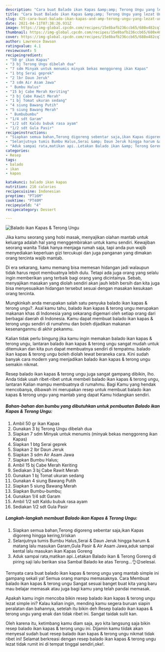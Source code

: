 ```yaml
---
description: "Cara buat Balado ikan Kapas &amp;amp; Terong Ungu yang lezat Untuk Jualan"
title: "Cara buat Balado ikan Kapas &amp;amp; Terong Ungu yang lezat Untuk Jualan"
slug: 425-cara-buat-balado-ikan-kapas-and-amp-terong-ungu-yang-lezat-untuk-jualan
date: 2021-04-11T07:38:26.931Z
image: https://img-global.cpcdn.com/recipes/15e8bafb236ccb65/680x482cq70/balado-ikan-kapas-terong-ungu-foto-resep-utama.jpg
thumbnail: https://img-global.cpcdn.com/recipes/15e8bafb236ccb65/680x482cq70/balado-ikan-kapas-terong-ungu-foto-resep-utama.jpg
cover: https://img-global.cpcdn.com/recipes/15e8bafb236ccb65/680x482cq70/balado-ikan-kapas-terong-ungu-foto-resep-utama.jpg
author: Lawrence Dawson
ratingvalue: 4.1
reviewcount: 5
recipeingredient:
- "50 gr ikan Kapas"
- "3 bj Terong Ungu dibelah dua"
- "7 sdm Minyak untuk menumis minyak bekas menggoreng ikan Kapas"
- "1 btg Serai geprek"
- "2 lbr Daun Jeruk"
- "3 sdm Air Asam Jawa"
- " Bumbu Halus"
- "15 bj Cabe Merah Keriting"
- "3 bj Cabe Rawit Merah"
- "1 bj Tomat ukuran sedang"
- "4 siung Bawang Putih"
- "5 siung Bawang Merah"
- " Bumbubumbu"
- "1/4 sdt Garam"
- "1/2 sdt Kaldu bubuk rasa ayam"
- "1/2 sdt Gula Pasir"
recipeinstructions:
- "Siapkan semua bahan,Terong digoreng sebentar saja,ikan Kapas digoreng hingga kering,tiriskan"
- "Selanjutnya tumis Bumbu Halus,Serai &amp; Daun Jeruk hingga harum &amp; matang lalu masukan Garam,Gula Pasir &amp; Air Asam Jawa,aduk sampai kental lalu masukan ikan Kapas Goreng"
- "Aduk sampai rata,matikan api..Letakan Balado ikan &amp; Terong Goreng di piring saji lalu berikan sisa Sambal Balado ke atas Terong...👌😉selesai."
categories:
- Resep
tags:
- balado
- ikan
- kapas

katakunci: balado ikan kapas 
nutrition: 216 calories
recipecuisine: Indonesian
preptime: "PT16M"
cooktime: "PT40M"
recipeyield: "4"
recipecategory: Dessert

---
```



![Balado ikan Kapas &amp; Terong Ungu](https://img-global.cpcdn.com/recipes/15e8bafb236ccb65/680x482cq70/balado-ikan-kapas-terong-ungu-foto-resep-utama.jpg)

Jika kamu seorang yang hobi masak, menyajikan olahan mantab untuk keluarga adalah hal yang menggembirakan untuk kamu sendiri. Kewajiban seorang  wanita Tidak hanya menjaga rumah saja, tapi anda pun wajib menyediakan keperluan gizi tercukupi dan juga panganan yang dimakan orang tercinta wajib mantab.

Di era  sekarang, kamu memang bisa memesan hidangan jadi walaupun tidak harus repot membuatnya lebih dulu. Tetapi ada juga orang yang selalu ingin memberikan yang terbaik bagi orang yang dicintainya. Sebab, menyajikan masakan yang diolah sendiri akan jauh lebih bersih dan kita juga bisa menyesuaikan hidangan tersebut sesuai dengan masakan kesukaan orang tercinta. 



Mungkinkah anda merupakan salah satu penyuka balado ikan kapas &amp; terong ungu?. Asal kamu tahu, balado ikan kapas &amp; terong ungu merupakan makanan khas di Indonesia yang sekarang digemari oleh setiap orang dari berbagai daerah di Indonesia. Kamu dapat membuat balado ikan kapas &amp; terong ungu sendiri di rumahmu dan boleh dijadikan makanan kesenanganmu di akhir pekanmu.

Kalian tidak perlu bingung jika kamu ingin memakan balado ikan kapas &amp; terong ungu, lantaran balado ikan kapas &amp; terong ungu sangat mudah untuk ditemukan dan kita pun dapat membuatnya sendiri di tempatmu. balado ikan kapas &amp; terong ungu boleh diolah lewat beraneka cara. Kini sudah banyak cara modern yang menjadikan balado ikan kapas &amp; terong ungu semakin nikmat.

Resep balado ikan kapas &amp; terong ungu juga sangat gampang dibikin, lho. Anda tidak usah ribet-ribet untuk membeli balado ikan kapas &amp; terong ungu, lantaran Kalian mampu membuatnya di rumahmu. Bagi Kamu yang hendak mencobanya, dibawah ini merupakan resep untuk membuat balado ikan kapas &amp; terong ungu yang mantab yang dapat Kamu hidangkan sendiri.

<!--inarticleads1-->

##### Bahan-bahan dan bumbu yang dibutuhkan untuk pembuatan Balado ikan Kapas &amp; Terong Ungu:

1. Ambil 50 gr ikan Kapas
1. Gunakan 3 bj Terong Ungu dibelah dua
1. Siapkan 7 sdm Minyak untuk menumis (minyak bekas menggoreng ikan Kapas)
1. Siapkan 1 btg Serai geprek
1. Siapkan 2 lbr Daun Jeruk
1. Siapkan 3 sdm Air Asam Jawa
1. Siapkan  Bumbu Halus;
1. Ambil 15 bj Cabe Merah Keriting
1. Sediakan 3 bj Cabe Rawit Merah
1. Gunakan 1 bj Tomat ukuran sedang
1. Gunakan 4 siung Bawang Putih
1. Siapkan 5 siung Bawang Merah
1. Siapkan  Bumbu-bumbu;
1. Gunakan 1/4 sdt Garam
1. Ambil 1/2 sdt Kaldu bubuk rasa ayam
1. Sediakan 1/2 sdt Gula Pasir




<!--inarticleads2-->

##### Langkah-langkah membuat Balado ikan Kapas &amp; Terong Ungu:

1. Siapkan semua bahan,Terong digoreng sebentar saja,ikan Kapas digoreng hingga kering,tiriskan
1. Selanjutnya tumis Bumbu Halus,Serai &amp; Daun Jeruk hingga harum &amp; matang lalu masukan Garam,Gula Pasir &amp; Air Asam Jawa,aduk sampai kental lalu masukan ikan Kapas Goreng
1. Aduk sampai rata,matikan api..Letakan Balado ikan &amp; Terong Goreng di piring saji lalu berikan sisa Sambal Balado ke atas Terong...👌😉selesai.




Ternyata cara buat balado ikan kapas &amp; terong ungu yang mantab simple ini gampang sekali ya! Semua orang mampu memasaknya. Cara Membuat balado ikan kapas &amp; terong ungu Sangat sesuai banget buat kita yang baru mau belajar memasak atau juga bagi kamu yang telah pandai memasak.

Apakah kamu ingin mencoba bikin resep balado ikan kapas &amp; terong ungu lezat simple ini? Kalau kalian ingin, mending kamu segera buruan siapin peralatan dan bahannya, setelah itu bikin deh Resep balado ikan kapas &amp; terong ungu yang enak dan tidak ribet ini. Sangat taidak sulit kan. 

Oleh karena itu, ketimbang kamu diam saja, ayo kita langsung saja bikin resep balado ikan kapas &amp; terong ungu ini. Dijamin kamu tiidak akan menyesal sudah buat resep balado ikan kapas &amp; terong ungu nikmat tidak ribet ini! Selamat berkreasi dengan resep balado ikan kapas &amp; terong ungu lezat tidak rumit ini di tempat tinggal sendiri,oke!.

